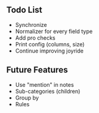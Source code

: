 ## Todo List

* Synchronize
* Normalizer for every field type
* Add pro checks
* Print config (columns, size)
* Continue improving joyride

## Future Features

* Use "mention" in notes
* Sub-categories (children)
* Group by
* Rules